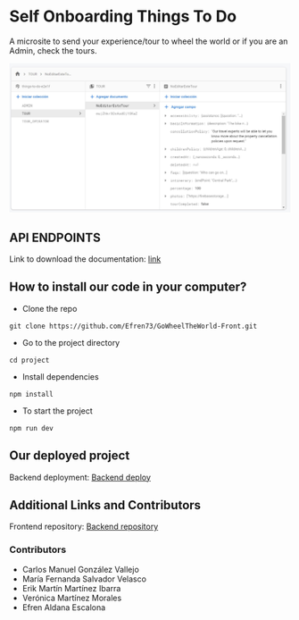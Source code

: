 # Self Onboarding Things To Do

A microsite to send your experience/tour to wheel the world or if you are an Admin, check the tours.

<p><img src = "https://github.com/Efren73/things-to-do-api/blob/main/base%20foto.jpg" /></p>

## API ENDPOINTS 
Link to download the documentation: [link](url)

## How to install our code in your computer?
* Clone the repo 
```shell
git clone https://github.com/Efren73/GoWheelTheWorld-Front.git
```
* Go to the project directory
```shell
cd project
```
* Install dependencies
```shell
npm install
```
* To start the project
```shell
npm run dev
```

## Our deployed project
Backend deployment: [Backend deploy](https://api-things-to-do.herokuapp.com/)

## Additional Links and Contributors
Frontend repository: [Backend repository](https://github.com/Efren73/GoWheelTheWorld-Front.git)

### Contributors
* Carlos Manuel González Vallejo
* María Fernanda Salvador Velasco
* Erik Martín Martínez Ibarra
* Verónica Martínez Morales 
* Efren Aldana Escalona
